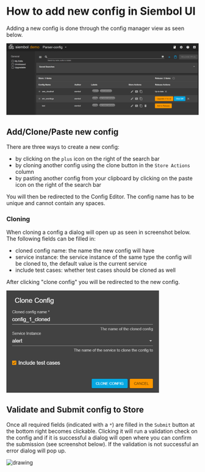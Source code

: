 # How to add new config in Siembol UI

Adding a new config is done through the config manager view as seen below.

<img src="../screenshots/config_manager.png" alt="drawing"/>

## Add/Clone/Paste new config
There are three ways to create a new config:
- by clicking on the `plus` icon on the right of the search bar
- by cloning another config using the clone button in the `Store Actions` column
- by pasting another config from your clipboard by clicking on the paste icon on the right of the search bar

You will then be redirected to the Config Editor. The config name has to be unique and cannot contain any spaces. 

### Cloning
When cloning a config a dialog will open up as seen in screenshot below. The following fields can be filled in:
- cloned config name: the name the new config will have
- service instance: the service instance of the same type the config will be cloned to, the default value is the current service
- include test cases: whether test cases should be cloned as well

After clicking "clone config" you will be redirected to the new config.

<img src="../screenshots/clone_dialog.png" alt="drawing" width="400px"/>

## Validate and Submit config to Store
Once all required fields (indicated with a `*`) are filled in the `Submit` button at the bottom right becomes clickable. Clicking it will run a validation check on the config and if it is successful a dialog will open where you can confirm the submission (see screenshot below). If the validation is not successful an error dialog will pop up. 

<img src="../screenshots/submit_dialog.png" alt="drawing" width="300px" />